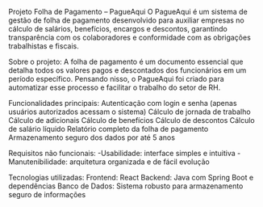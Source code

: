Projeto Folha de Pagamento – PagueAqui
O PagueAqui é um sistema de gestão de folha de pagamento desenvolvido para auxiliar empresas no cálculo de salários, benefícios, encargos e descontos, garantindo transparência com os colaboradores e conformidade com as obrigações trabalhistas e fiscais.

Sobre o projeto:
A folha de pagamento é um documento essencial que detalha todos os valores pagos e descontados dos funcionários em um período específico. Pensando nisso, o PagueAqui foi criado para automatizar esse processo e facilitar o trabalho do setor de RH.

Funcionalidades principais:
Autenticação com login e senha (apenas usuários autorizados acessam o sistema)
Cálculo de jornada de trabalho
Cálculo de adicionais
Cálculo de benefícios
Cálculo de descontos
Cálculo de salário líquido
Relatório completo da folha de pagamento
Armazenamento seguro dos dados por até 5 anos

Requisitos não funcionais:
-Usabilidade: interface simples e intuitiva
-Manutenibilidade: arquitetura organizada e de fácil evolução

Tecnologias utilizadas:
Frontend: React
Backend: Java com Spring Boot e dependências
Banco de Dados: Sistema robusto para armazenamento seguro de informações
